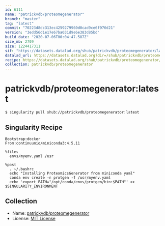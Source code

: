 ```yaml
---
id: 6111
name: "patrickvdb/proteomegenerator"
branch: "master"
tag: "latest"
commit: "70223d8dc313ec4259279960d0cad9ce6f970d21"
version: "3edd56d1e17e67ba031d9e6e383d85bd"
build_date: "2020-07-06T00:04:47.587Z"
size_mb: 2709
size: 1224417311
sif: "https://datasets.datalad.org/shub/patrickvdb/proteomegenerator/latest/2020-07-06-70223d8d-3edd56d1/3edd56d1e17e67ba031d9e6e383d85bd.simg"
datalad_url: https://datasets.datalad.org?dir=/shub/patrickvdb/proteomegenerator/latest/2020-07-06-70223d8d-3edd56d1/
recipe: https://datasets.datalad.org/shub/patrickvdb/proteomegenerator/latest/2020-07-06-70223d8d-3edd56d1/Singularity
collection: patrickvdb/proteomegenerator
---
```


# patrickvdb/proteomegenerator:latest

```bash
$ singularity pull shub://patrickvdb/proteomegenerator:latest
```

## Singularity Recipe

```singularity
Bootstrap:docker
From:continuumio/miniconda3:4.5.11

%files
  envs/myenv.yaml /usr

%post
  . ~/.bashrc
  echo "Installing ProteomicsGenerator from miniconda yaml"
  conda env create -n protgen -f /usr/myenv.yaml
  echo 'export PATH="/opt/conda/envs/protgen/bin:$PATH"' >> $SINGULARITY_ENVIRONMENT
```

## Collection

 - Name: [patrickvdb/proteomegenerator](https://github.com/patrickvdb/proteomegenerator)
 - License: [MIT License](https://api.github.com/licenses/mit)

